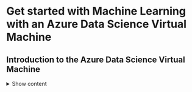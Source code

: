 # Get started with Machine Learning with an Azure Data Science Virtual Machine

## Introduction to the Azure Data Science Virtual Machine

<details>
<summary> 
Show content
</summary>
<p>

### Learning objectives